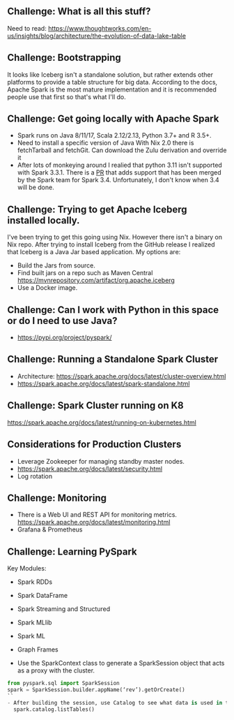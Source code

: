 ## Challenge: What is all this stuff?

Need to read: https://www.thoughtworks.com/en-us/insights/blog/architecture/the-evolution-of-data-lake-table

## Challenge: Bootstrapping

It looks like Iceberg isn't a standalone solution, but rather extends other
platforms to provide a table structure for big data.
According to the docs, Apache Spark is the most mature implementation and
it is recommended people use that first so that's what I'll do.

## Challenge: Get going locally with Apache Spark

- Spark runs on Java 8/11/17, Scala 2.12/2.13, Python 3.7+ and R 3.5+.
- Need to install a specific version of Java
  With Nix 2.0 there is fetchTarball and fetchGit.
  Can download the Zulu derivation and override it
- After lots of monkeying around I realied that python 3.11 isn't supported
  with Spark 3.3.1. There is a [PR](https://github.com/apache/spark/pull/38987) that adds support that has been merged
  by the Spark team for Spark 3.4. Unfortunately, I don't know when 3.4 will
  be done.

## Challenge: Trying to get Apache Iceberg installed locally.

I've been trying to get this going using Nix. However there isn't
a binary on Nix repo.
After trying to install Iceberg from the GitHub release I realized that
Iceberg is a Java Jar based application. My options are:

- Build the Jars from source.
- Find built jars on a repo such as Maven Central
  https://mvnrepository.com/artifact/org.apache.iceberg
- Use a Docker image.

## Challenge: Can I work with Python in this space or do I need to use Java?

- https://pypi.org/project/pyspark/

## Challenge: Running a Standalone Spark Cluster

- Architecture: https://spark.apache.org/docs/latest/cluster-overview.html
- https://spark.apache.org/docs/latest/spark-standalone.html

## Challenge: Spark Cluster running on K8

https://spark.apache.org/docs/latest/running-on-kubernetes.html

## Considerations for Production Clusters

- Leverage Zookeeper for managing standby master nodes.
- https://spark.apache.org/docs/latest/security.html
- Log rotation

## Challenge: Monitoring

- There is a Web UI and REST API for monitoring metrics.
  https://spark.apache.org/docs/latest/monitoring.html
- Grafana & Prometheus

## Challenge: Learning PySpark

Key Modules:

- Spark RDDs
- Spark DataFrame
- Spark Streaming and Structured
- Spark MLlib
- Spark ML
- Graph Frames

- Use the SparkContext class to generate a SparkSession object that acts as a
  proxy with the cluster.

```python
from pyspark.sql import SparkSession
spark = SparkSession.builder.appName(‘rev’).getOrCreate()
``
- After building the session, use Catalog to see what data is used in the cluster.
  spark.catalog.listTables()
```
